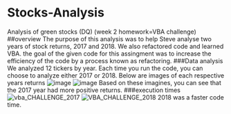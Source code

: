 # Stocks-Analysis
Analysis of green stocks (DQ) (week 2 homework=VBA challenge)
##overview
The purpose of this analysis was to help Steve analyse two years of stock returns, 2017 and 2018. We also refactored code and learned VBA. the goal of the given code for this assingment was to increase the efficiency of the code by a process known as refactoring. 
###Data analysis
We analyzed 12 tickers by year. Each time you run the code, you can choose to analyze either 2017 or 2018. Below are images of each respective years returns
![image](https://user-images.githubusercontent.com/100965117/162638925-1316308f-a763-431a-8ba9-223ca54e7aa1.png)
![image](https://user-images.githubusercontent.com/100965117/162638937-f2d48a70-e4da-4f53-b23a-d251e8a8ffb8.png)
Based on these imagines, you can see that the 2017 year had more positive returns. 
###execution times
![vba_CHALLENGE_2017](https://user-images.githubusercontent.com/100965117/162638970-32252c50-4317-4313-b2f1-c6fed0454c44.PNG)
![VBA_CHALLENGE_2018](https://user-images.githubusercontent.com/100965117/162638973-b31a5456-de96-42a7-a9b5-3c95ce42cfc9.PNG)
2018 was a faster code time. 

